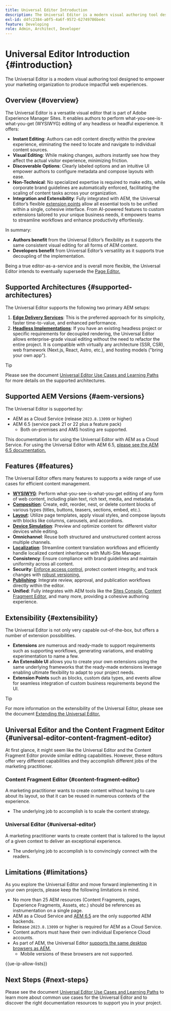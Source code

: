 ```yaml
---
title: Universal Editor Introduction
description: The Universal Editor is a modern visual authoring tool designed to empower your marketing organization to produce impactful web experiences. 
exl-id: d4fc2384-a0f5-4a6f-9572-62749786be4c
feature: Developing
role: Admin, Architect, Developer
---
```


# Universal Editor Introduction {#introduction}

The Universal Editor is a modern visual authoring tool designed to empower your marketing organization to produce impactful web experiences. 

## Overview {#overview}

The Universal Editor is a versatile visual editor that is part of Adobe Experience Manager Sites. It enables authors to perform what-you-see-is-what-you-get (WYSIWYG) editing of any headless or headful experience. It offers:

* **Instant Editing**: Authors can edit content directly within the preview experience, eliminating the need to locate and navigate to individual content sources.  
* **Visual Editing**: While making changes, authors instantly see how they affect the actual visitor experience, minimizing friction. 
* **Discoverable Options**: Clearly labeled options and an intuitive UI empower authors to configure metadata and compose layouts with ease. 
* **Non-Technical**: No specialized expertise is required to make edits, while corporate brand guidelines are automatically enforced, facilitating the scaling of content tasks across your organization. 
* **Integration and Extensibility**: Fully integrated with AEM, the Universal Editor’s flexible [extension points](#extensibility) allow all essential tools to be unified within a single, cohesive interface. From AI-powered features to custom extensions tailored to your unique business needs, it empowers teams to streamline workflows and enhance productivity effortlessly.

In summary:

* **Authors benefit** from the Universal Editor’s flexibility as it supports the same consistent visual editing for all forms of AEM content.
* **Developers benefit** from Universal Editor’s versatility as it supports true decoupling of the implementation.

Being a true editor-as-a-service and is overall more flexible, the Universal Editor intends to eventually supersede the [Page Editor.](/help/sites-cloud/authoring/page-editor/introduction.md)

## Supported Architectures {#supported-architectures}

The Universal Editor supports the following two primary AEM setups: 

1. **[Edge Delivery Services](/help/edge/overview.md)**: This is the preferred approach for its simplicity, faster time-to-value, and enhanced performance.
1. **[Headless Implementations](/help/headless/introduction.md)**: If you have an existing headless project or specific requirements for decoupled rendering, the Universal Editor allows enterprise-grade visual editing without the need to refactor the entire project. It is compatible with virtually any architecture (SSR, CSR), web framework (Next.js, React, Astro, etc.), and hosting models ("bring your own app").

>[!TIP]
>
>Please see the document [Universal Editor Use Cases and Learning Paths](/help/implementing/universal-editor/use-cases.md) for more details on the supported architectures.

## Supported AEM Versions {#aem-versions}

The Universal Editor is supported by:

* AEM as a Cloud Service (release `2023.8.13099` or higher)
* AEM 6.5 (service pack 21 or 22 plus a feature pack)
  * Both on-premises and AMS hosting are supported.

This documentation is for using the Universal Editor with AEM as a Cloud Service. For using the Universal Editor with AEM 6.5, [please see the AEM 6.5 documentation.](https://experienceleague.adobe.com/en/docs/experience-manager-65/content/implementing/developing/headless/universal-editor/introduction)

## Features {#features}

The Universal Editor offers many features to supports a wide range of use cases for efficient content management.

* **[WYSIWYG](/help/sites-cloud/authoring/universal-editor/authoring.md)**: Perform what-you-see-is-what-you-get editing of any form of web content, including plain text, rich text, media, and metadata.
* **[Composition](/help/sites-cloud/authoring/universal-editor/authoring.md#editing-content)**: Create, edit, reorder, nest, or delete content blocks of various types (titles, buttons, teasers, sections, embed, etc.).
* **[Layout](/help/sites-cloud/authoring/universal-editor/templates.md)**: Utilize page templates, apply visual styles, and compose layouts with blocks like columns, carousels, and accordions.
* **[Device Simulation](/help/sites-cloud/authoring/universal-editor/navigation.md#emulator)**: Preview and optimize content for different visitor devices while editing.
* **Omnichannel**: Reuse both structured and unstructured content across multiple channels.
* **[Localization](/help/sites-cloud/authoring/universal-editor/inheritance.md)**: Streamline content translation workflows and efficiently handle localized content inheritance with Multi-Site Manager.
* **Consistency**: Ensure compliance with brand guidelines and maintain uniformity across all content.
* **Security**: [Enforce access control](/help/implementing/universal-editor/authentication.md), protect content integrity, and track changes with [robust versioning.](/help/sites-cloud/authoring/sites-console/page-versions.md)
* **[Publishing](/help/sites-cloud/authoring/universal-editor/publishing.md)**: Integrate review, approval, and publication workflows directly within the editor.
* **Unified**: Fully integrates with AEM tools like the [Sites Console,](/help/sites-cloud/authoring/sites-console/introduction.md) [Content Fragment Editor,](/help/sites-cloud/administering/content-fragments/overview.md) and many more, providing a cohesive authoring experience.

## Extensibility {#extensibility}

The Universal Editor is not only very capable out-of-the-box, but offers a number of extension possibilities.

* **Extensions** are numerous and ready-made to support requirements such as supporting workflows, generating variations, and enabling experimentation to name a few.
* **An Extensible UI** allows you to create your own extensions using the same underlying frameworks that the ready-made extensions leverage enabling ultimate flexibility to adapt to your project needs.
* **Extension Points** such as blocks, custom data types, and events allow for seamless integration of custom business requirements beyond the UI.

>[!TIP]
>
>For more information on the extensibility of the Universal Editor, please see the document [Extending the Universal Editor.](/help/implementing/universal-editor/extending.md)

## Universal Editor and the Content Fragment Editor {#universal-editor-content-fragment-editor}

At first glance, it might seem like the Universal Editor and the Content Fragment Editor provide similar editing capabilities. However, these editors offer very different capabilities and they accomplish different jobs of the marketing practitioner.

### Content Fragment Editor {#content-fragment-editor} 

A marketing practitioner wants to create content without having to care about its layout, so that it can be reused in numerous contexts of the experience.

* The underlying job to accomplish is to scale the content strategy.

### Universal Editor {#universal-editor}

A marketing practitioner wants to create content that is tailored to the layout of a given context to deliver an exceptional experience.

* The underlying job to accomplish is to convincingly connect with the readers.

## Limitations {#limitations}

As you explore the Universal Editor and move forward implementing it in your own projects, please keep the following limitations in mind.

* No more than 25 AEM resources (Content Fragments, pages, Experience Fragments, Assets, etc.) should be references as instrumentation on a single page.
* AEM as a Cloud Service and [AEM 6.5](https://experienceleague.adobe.com/en/docs/experience-manager-65/content/implementing/developing/headless/universal-editor/introduction) are the only supported AEM backends.
* Release `2023.8.13099` or higher is required for AEM as a Cloud Service.
* Content authors must have their own individual Experience Cloud accounts.
* As part of AEM, the Universal Editor [supports the same desktop browsers as AEM.](/help/overview/supported-platforms.md)
  * Mobile versions of these browsers are not supported.

{{ue-ip-allow-lists}}

## Next Steps {#next-steps}

Please see the document [Universal Editor Use Cases and Learning Paths](/help/implementing/universal-editor/use-cases.md) to learn more about common use cases for the Universal Editor and to discover the right documentation resources to support you in your project.
